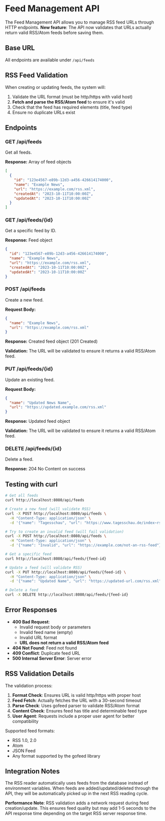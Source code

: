 # Feed Management API

The Feed Management API allows you to manage RSS feed URLs through HTTP endpoints. **New feature**: The API now validates that URLs actually return valid RSS/Atom feeds before saving them.

## Base URL

All endpoints are available under `/api/feeds`

## RSS Feed Validation

When creating or updating feeds, the system will:

1. Validate the URL format (must be http/https with valid host)
2. **Fetch and parse the RSS/Atom feed** to ensure it's valid
3. Check that the feed has required elements (title, feed type)
4. Ensure no duplicate URLs exist

## Endpoints

### GET /api/feeds

Get all feeds.

**Response:** Array of feed objects

```json
[
  {
    "id": "123e4567-e89b-12d3-a456-426614174000",
    "name": "Example News",
    "url": "https://example.com/rss.xml",
    "createdAt": "2023-10-11T10:00:00Z",
    "updatedAt": "2023-10-11T10:00:00Z"
  }
]
```

### GET /api/feeds/{id}

Get a specific feed by ID.

**Response:** Feed object

```json
{
  "id": "123e4567-e89b-12d3-a456-426614174000",
  "name": "Example News",
  "url": "https://example.com/rss.xml",
  "createdAt": "2023-10-11T10:00:00Z",
  "updatedAt": "2023-10-11T10:00:00Z"
}
```

### POST /api/feeds

Create a new feed.

**Request Body:**

```json
{
  "name": "Example News",
  "url": "https://example.com/rss.xml"
}
```

**Response:** Created feed object (201 Created)

**Validation:** The URL will be validated to ensure it returns a valid RSS/Atom feed.

### PUT /api/feeds/{id}

Update an existing feed.

**Request Body:**

```json
{
  "name": "Updated News Name",
  "url": "https://updated.example.com/rss.xml"
}
```

**Response:** Updated feed object

**Validation:** The URL will be validated to ensure it returns a valid RSS/Atom feed.

### DELETE /api/feeds/{id}

Delete a feed.

**Response:** 204 No Content on success

## Testing with curl

```bash
# Get all feeds
curl http://localhost:8080/api/feeds

# Create a new feed (will validate RSS)
curl -X POST http://localhost:8080/api/feeds \
  -H "Content-Type: application/json" \
  -d '{"name": "Tagesschau", "url": "https://www.tagesschau.de/index~rss2.xml"}'

# Try to create an invalid feed (will fail validation)
curl -X POST http://localhost:8080/api/feeds \
  -H "Content-Type: application/json" \
  -d '{"name": "Invalid", "url": "https://example.com/not-an-rss-feed"}'

# Get a specific feed
curl http://localhost:8080/api/feeds/{feed-id}

# Update a feed (will validate RSS)
curl -X PUT http://localhost:8080/api/feeds/{feed-id} \
  -H "Content-Type: application/json" \
  -d '{"name": "Updated Name", "url": "https://updated-url.com/rss.xml"}'

# Delete a feed
curl -X DELETE http://localhost:8080/api/feeds/{feed-id}
```

## Error Responses

- **400 Bad Request**:
  - Invalid request body or parameters
  - Invalid feed name (empty)
  - Invalid URL format
  - **URL does not return a valid RSS/Atom feed**
- **404 Not Found**: Feed not found
- **409 Conflict**: Duplicate feed URL
- **500 Internal Server Error**: Server error

## RSS Validation Details

The validation process:

1. **Format Check**: Ensures URL is valid http/https with proper host
2. **Feed Fetch**: Actually fetches the URL with a 30-second timeout
3. **Parse Check**: Uses gofeed parser to validate RSS/Atom format
4. **Content Check**: Ensures feed has title and determinable feed type
5. **User Agent**: Requests include a proper user agent for better compatibility

Supported feed formats:

- RSS 1.0, 2.0
- Atom
- JSON Feed
- Any format supported by the gofeed library

## Integration Notes

The RSS reader automatically uses feeds from the database instead of environment variables. When feeds are added/updated/deleted through the API, they will be automatically picked up in the next RSS reading cycle.

**Performance Note**: RSS validation adds a network request during feed creation/update. This ensures feed quality but may add 1-5 seconds to the API response time depending on the target RSS server response time.
